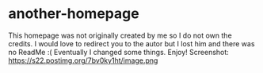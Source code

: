 # another-homepage
This homepage was not originally created by me so I do not own the credits. I would love to redirect you to the autor but I lost him and there was no ReadMe :(
Eventually I changed some things.
Enjoy!
Screenshot: https://s22.postimg.org/7bv0ky1ht/image.png
